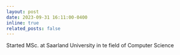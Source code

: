 ```yaml
---
layout: post
date: 2023-09-31 16:11:00-0400
inline: true
related_posts: false
---
```


Started MSc. at Saarland University in te field of Computer Science